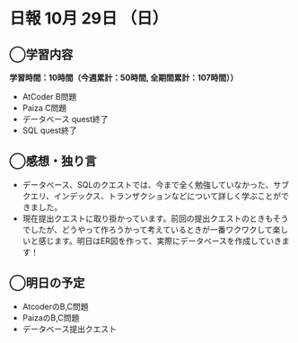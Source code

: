 # 日報  10月 29日 （日）

## ◯学習内容

**学習時間：10時間（今週累計：50時間, 全期間累計：107時間））**
- AtCoder B問題
- Paiza C問題
- データベース quest終了
- SQL quest終了

## ◯感想・独り言
- データベース、SQLのクエストでは、今まで全く勉強していなかった、サブクエリ、インデックス、トランザクションなどについて詳しく学ぶことができました。
- 現在提出クエストに取り掛かっています。前回の提出クエストのときもそうでしたが、どうやって作ろうかって考えているときが一番ワクワクして楽しいと感じます。明日はER図を作って、実際にデータベースを作成していきます！

## ◯明日の予定
- AtcoderのB,C問題
- PaizaのB,C問題
- データベース提出クエスト